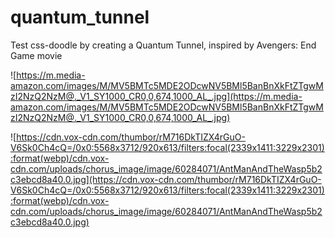 # quantum_tunnel

Test css-doodle by creating a Quantum Tunnel, inspired by Avengers: End Game movie

![https://m.media-amazon.com/images/M/MV5BMTc5MDE2ODcwNV5BMl5BanBnXkFtZTgwMzI2NzQ2NzM@._V1_SY1000_CR0,0,674,1000_AL_.jpg](https://m.media-amazon.com/images/M/MV5BMTc5MDE2ODcwNV5BMl5BanBnXkFtZTgwMzI2NzQ2NzM@._V1_SY1000_CR0,0,674,1000_AL_.jpg)

![https://cdn.vox-cdn.com/thumbor/rM716DkTIZX4rGuO-V6Sk0Ch4cQ=/0x0:5568x3712/920x613/filters:focal(2339x1411:3229x2301):format(webp)/cdn.vox-cdn.com/uploads/chorus_image/image/60284071/AntManAndTheWasp5b2c3ebcd8a40.0.jpg](https://cdn.vox-cdn.com/thumbor/rM716DkTIZX4rGuO-V6Sk0Ch4cQ=/0x0:5568x3712/920x613/filters:focal(2339x1411:3229x2301):format(webp)/cdn.vox-cdn.com/uploads/chorus_image/image/60284071/AntManAndTheWasp5b2c3ebcd8a40.0.jpg)

